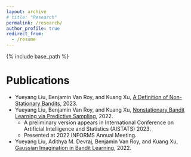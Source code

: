 ```yaml
---
layout: archive
# title: "Research"
permalink: /research/
author_profile: true
redirect_from:
  - /resume
---
```


{% include base_path %}

Publications
======
* Yueyang Liu, Benjamin Van Roy, and Kuang Xu, [A Definition of Non-Stationary Bandits](https://arxiv.org/abs/2302.12202), 2023.  
* Yueyang Liu, Benjamin Van Roy, and Kuang Xu, [Nonstationary Bandit Learning via Predictive Sampling](https://arxiv.org/abs/2205.01970), 2022. 
  * A preliminary version appears in International Conference on Artificial Intelligence and Statistics (AISTATS) 2023. 
  * Presented at 2022 INFORMS Annual Meeting. 
* Yueyang Liu, Adithya M. Devraj, Benjamin Van Roy, and Kuang Xu, [Gaussian Imagination in Bandit Learning](https://arxiv.org/abs/2201.01902), 2022. 
  
